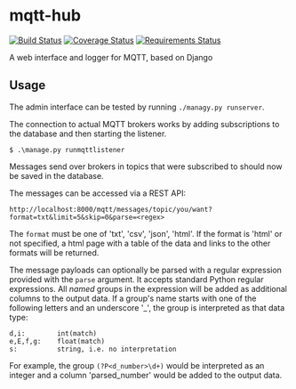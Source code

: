 mqtt-hub
========

[![Build Status](https://travis-ci.org/ast0815/mqtt-hub.svg?branch=master)](https://travis-ci.org/ast0815/mqtt-hub)
[![Coverage Status](https://coveralls.io/repos/github/ast0815/mqtt-hub/badge.svg?branch=master)](https://coveralls.io/github/ast0815/mqtt-hub?branch=master)
[![Requirements Status](https://requires.io/github/ast0815/mqtt-hub/requirements.svg?branch=master)](https://requires.io/github/ast0815/mqtt-hub/requirements/?branch=master)

A web interface and logger for MQTT, based on Django

Usage
-----

The admin interface can be tested by running `./managy.py runserver`.

The connection to actual MQTT brokers works by adding subscriptions to the database and then starting the listener.

    $ .\manage.py runmqttlistener

Messages send over brokers in topics that were subscribed to should now be saved in the database.

The messages can be accessed via a REST API:

    http://localhost:8000/mqtt/messages/topic/you/want?format=txt&limit=5&skip=0&parse=<regex>

The `format` must be one of 'txt', 'csv', 'json', 'html'.
If the format is 'html' or not specified, a html page with a table of the data and links to the other formats will be returned.

The message payloads can optionally be parsed with a regular expression provided with the `parse` argument.
It accepts standard Python regular expressions.
All *named* groups in the expression will be added as additional columns to the output data.
If a group's name starts with one of the following letters and an underscore '_', the group is interpreted as that data type:

    d,i:        int(match)
    e,E,f,g:    float(match)
    s:          string, i.e. no interpretation

For example, the group `(?P<d_number>\d+)` would be interpreted as an integer and a column 'parsed_number' would be added to the output data.
